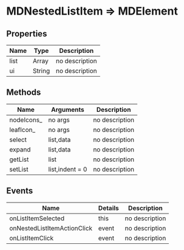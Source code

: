 # MDNestedListItem => MDElement

## Properties
Name | Type | Description
--- | --- | ---
list | Array | no description
ui | String | no description

## Methods
Name | Arguments | Description
--- | --- | ---
nodeIcons_ | no args | no description
leafIcon_ | no args | no description
select | list,data | no description
expand | list,data | no description
getList | list | no description
setList | list,indent = 0 | no description

## Events
Name | Details | Description
--- | --- | ---
onListItemSelected | this | no description
onNestedListItemActionClick | event | no description
onListItemClick | event | no description

